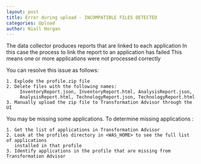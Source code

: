 ```yaml
---
layout: post
title: Error during upload - INCOMPATIBLE FILES DETECTED
categories: Upload
author: Niall Horgan
---
```


The data collector produces reports that are linked to each application
In this case the process to link the report to an application has failed
This means one or more applications were not processed correctly

You can resolve this issue as follows:
```
1. Explode the profile.zip file
2. Delete files with the following names: 
     InventoryReport.json, InventoryReport.html, AnalysisReport.json, 
     AnalysisReport.html, TechnologyReport.json, TechnologyReport.html
3. Manually upload the zip file to Transformation Advisor through the UI
```
You may be missing some applications. To determine missing applications :
```
1. Get the list of applications in Transformation Advisor
2. Look at the profiles directory in <WAS_HOME> to see the full list of applications 
   installed in that profile
3. Identify applications in the profile that are missing from Transformation Advisor
```
